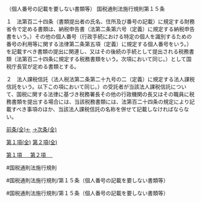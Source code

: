 （個人番号の記載を要しない書類等）
国税通則法施行規則第１５条

１　法第百二十四条（書類提出者の氏名、住所及び番号の記載）に規定する財務省令で定める書類は、納税申告書（法第二条第六号（定義）に規定する納税申告書をいう。）その他の個人番号（行政手続における特定の個人を識別するための番号の利用等に関する法律第二条第五項（定義）に規定する個人番号をいう。）を記載すべき書類の提出に関連し、又はその後続の手続として提出される税務書類（法第百二十四条に規定する税務書類をいう。次項において同じ。）として国税庁長官が定める書類とする。

２　法人課税信託（法人税法第二条第二十九号の二（定義）に規定する法人課税信託をいう。以下この項において同じ。）の受託者が当該法人課税信託について、国税に関する法律に基づき税務署長その他の行政機関の長又はその職員に税務書類を提出する場合には、当該税務書類には、法第百二十四条の規定により記載すべき事項のほか、当該法人課税信託の名称を併せて記載しなければならない。

[前条(全)←](国税通則法施行規則＿第１４条_.md)    [→次条(全)](国税通則法施行規則＿第１６条_.md)

[第１項(全)](国税通則法施行規則＿第１５条第１項_.md)  [第２項(全)](国税通則法施行規則＿第１５条第２項_.md)  

[第１項 　 ](国税通則法施行規則＿第１５条第１項.md)  [第２項 　 ](国税通則法施行規則＿第１５条第２項.md)  

#国税通則法施行規則

#国税通則法施行規則/第１５条（個人番号の記載を要しない書類等）

#国税通則法施行規則/第１５条（個人番号の記載を要しない書類等）

